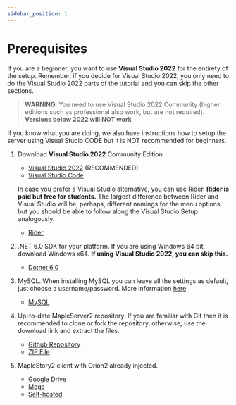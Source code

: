```yaml
---
sidebar_position: 1
---
```


# Prerequisites

If you are a beginner, you want to use **Visual Studio 2022** for the entirety of the setup. Remember, if you decide for Visual Studio 2022, you only need to do the Visual Studio 2022 parts of the tutorial and you can skip the other sections.

> **WARNING**: You need to use Visual Studio 2022 Community (higher editions such as professional also work, but are not required). **Versions below 2022 will NOT work**

If you know what you are doing, we also have instructions how to setup the server using Visual Studio CODE but it is NOT recommended for beginners.

1. Download **Visual Studio 2022** Community Edition

    - [Visual Studio 2022](https://visualstudio.microsoft.com/downloads/) (RECOMMENDED)
    - [Visual Studio Code](https://code.visualstudio.com/?wt.mc_id=vscom_downloads)

    In case you prefer a Visual Studio alternative, you can use Rider. **Rider is paid but free for students.** The largest difference between Rider and Visual Studio will be, perhaps, different namings for the menu options, but you should be able to follow along the Visual Studio Setup analogously.

    - [Rider](https://www.jetbrains.com/rider/)

2. .NET 6.0 SDK for your platform. If you are using Windows 64 bit, download Windows x64. **If using Visual Studio 2022, you can skip this.**

    - [Dotnet 6.0](https://dotnet.microsoft.com/download/dotnet/6.0)

3. MySQL. When installing MySQL you can leave all the settings as default, just choose a username/password. More information [here](/docs/setup/database-setup)

    - [MySQL](https://dev.mysql.com/downloads/windows/installer/8.0.html)

4. Up-to-date MapleServer2 repository. If you are familiar with Git then it is recommended to clone or fork the repository, otherwise, use the download link and extract the files.

    - [Github Repository](https://github.com/AlanMorel/MapleServer2)
    - [ZIP File](https://github.com/AlanMorel/MapleServer2/archive/master.zip)

5. MapleStory2 client with Orion2 already injected.

    - [Google Drive](https://drive.google.com/file/d/1NxSNP7AB-BgPlYavXPAuTi1ay2TR0uwV/view)
    - [Mega](https://mega.nz/file/IKtRURgA#fwQvteamrhm0825SRhqdsPY_gunufECdqANk1XBwmPQ)
    - [Self-hosted](https://tadeucci.dev/MapleStory2Client.zip)
